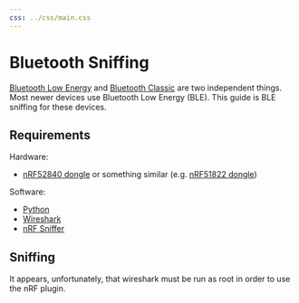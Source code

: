 ```yaml
---
css: ../css/main.css
---
```


# Bluetooth Sniffing

[Bluetooth Low Energy][ble] and [Bluetooth Classic][bc] are two independent
things. Most newer devices use Bluetooth Low Energy (BLE). This guide is BLE
sniffing for these devices.

## Requirements

Hardware:
- [nRF52840 dongle][nRF52840] or something similar (e.g. [nRF51822 dongle][nRF51822])

Software:
- [Python][python]
- [Wireshark][wireshark]
- [nRF Sniffer][sniffer]

## Sniffing

It appears, unfortunately, that wireshark must be run as root in order to use
the nRF plugin.

[bc]: https://en.wikipedia.org/wiki/Bluetooth
[ble]: https://en.wikipedia.org/wiki/Bluetooth_Low_Energy
[nRF51822]: https://www.adafruit.com/product/2267
[nRF52840]: https://www.nordicsemi.com/Products/Development-hardware/nRF52840-Dongle
[python]: https://www.python.org/
[sniffer]: https://infocenter.nordicsemi.com/index.jsp?topic=%2Fug_sniffer_ble%2FUG%2Fsniffer_ble%2Fintro.html
[wireshark]: https://www.wireshark.org/

<!--metadata:
author: Chris Magyar <c.magyar.ec@gmail.com>
description: Bluetooth Low Energy sniffing basic instructions.
keywords: bluetooth, BLE, sniffing, wireshark, nrf sniffer
css: ../css/main.css
-->
